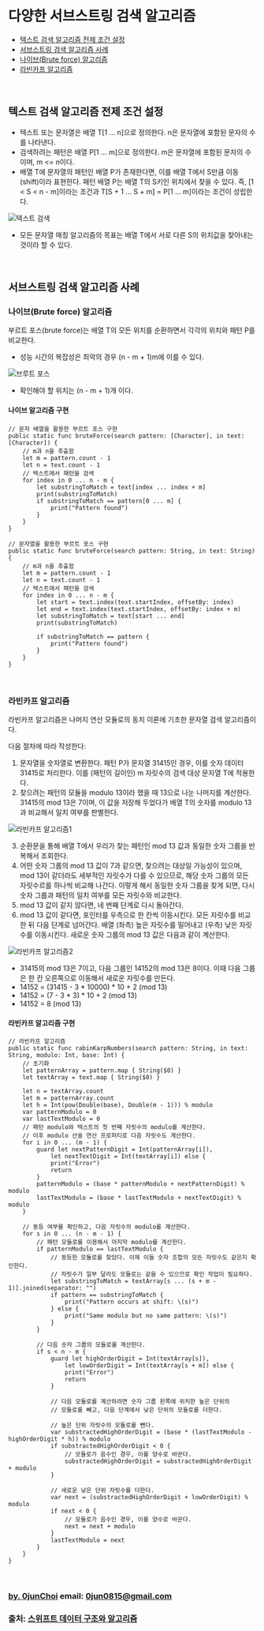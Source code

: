 # 다양한 서브스트링 검색 알고리즘


* [텍스트 검색 알고리즘 전제 조건 설정](#텍스트-검색-알고리즘-전제-조건-설정)
* [서브스트링 검색 알고리즘 사례](#서브스트링-검색-알고리즘-사례)
* [나이브(Brute force) 알고리즘](#나이브brute-force-알고리즘)
* [라빈카프 알고리즘](#라빈카프-알고리즘)
    

&nbsp;
## 텍스트 검색 알고리즘 전제 조건 설정
* 텍스트 또는 문자열은 배열 T[1 ... n]으로 정의한다. n은 문자열에 포함된 문자의 수를 나타낸다.
* 검색하려는 패턴은 배열 P[1 ... m]으로 정의한다. m은 문자열에 포함된 문자의 수이며, m <= n이다.
* 배열 T에 문자열의 패턴인 배열 P가 존재한다면, 이를 배열 T에서 S만큼 이동(shift)이라 표현한다. 패턴 배열 P는 배열 T의 S키인 위치에서 찾을 수 있다. 즉, [1 < S < n - m]이라는 조건과 T[S + 1 ... S + m] = P[1 ... m]이라는 조건이 성립한다.


![텍스트 검색]()


* 모든 문자열 매칭 알고리즘의 목표는 배열 T에서 서로 다른 S의 위치값을 찾아내는 것이라 할 수 있다.


&nbsp;
## 서브스트링 검색 알고리즘 사례
### 나이브(Brute force) 알고리즘
부르트 포스(brute force)는 배열 T의 모든 위치를 순환하면서 각각의 위치와 패턴 P를 비교한다.
* 성능 시간의 복잡성은 최악의 경우 (n - m + 1)m에 이를 수 있다.


![브루트 포스]()


* 확인해야 할 위치는 (n - m + 1)개 이다.


#### 나이브 알고리즘 구현
```
// 문자 배열을 활용한 부르트 포스 구현
public static func bruteForce(search pattern: [Character], in text: [Character]) {
    // m과 n을 추출함
    let m = pattern.count - 1
    let n = text.count - 1
    // 텍스트에서 패턴을 검색
    for index in 0 ... n - m {
        let substringToMatch = text[index ... index + m]
        print(substringToMatch)
        if substringToMatch == pattern[0 ... m] {
            print("Pattern found")
        }
    }
}

// 문자열을 활용한 부르트 포스 구현
public static func bruteForce(search pattern: String, in text: String) {
    // m과 n을 추출함
    let m = pattern.count - 1
    let n = text.count - 1
    // 텍스트에서 패턴을 검색
    for index in 0 ... n - m {
        let start = text.index(text.startIndex, offsetBy: index)
        let end = text.index(text.startIndex, offsetBy: index + m)
        let substringToMatch = text[start ... end]
        print(substringToMatch)

        if substringToMatch == pattern {
            print("Pattern found")
        }
    }
}
```


&nbsp;
### 라빈카프 알고리즘
라빈카프 알고리즘은 나머지 연산 모듈로의 동치 이론에 기초한 문자열 검색 알고리즘이다.


다음 절차에 따라 작성한다:
1. 문자열을 숫자열로 변환한다. 패턴 P가 문자열 31415인 경우, 이를 숫자 데이터 31415로 처리한다. 이를 (패턴의 길이인) m 자릿수의 검색 대상 문자열 T에 적용한다.
2. 찾으려는 패턴의 모듈을 modulo 13이라 했을 때 13으로 나눈 나머지를 계산한다. 31415의 mod 13은 7이며, 이 값을 저장해 두었다가 배열 T의 숫자를 modulo 13과 비교해서 일치 여부를 판별한다.


![라빈카프 알고리즘1]()


3. 순환문을 통해 배열 T에서 우리가 찾는 패턴인 mod 13 값과 동일한 숫자 그룹을 반복해서 조회한다.
4. 어떤 숫자 그룹의 mod 13 값이 7과 같으면, 찾으려는 대상일 가능성이 있으며, mod 13이 같더라도 세부적인 자릿수가 다를 수 있으므로, 해당 숫자 그룹의 모든 자릿수르를 하나씩 비교해 나간다. 이렇게 해서 동일한 숫자 그룹을 찾게 되면, 다시 숫자 그룹과 패턴의 일치 여부를 모든 자릿수와 비교한다.
5. mod 13 값이 같지 않다면, 네 번째 단계로 다시 돌아간다.
6. mod 13 값이 같다면, 포인터를 우측으로 한 칸씩 이동시킨다. 모든 자릿수를 비교한 뒤 다음 단계로 넘어간다. 배열 (좌측) 높은 자릿수를 밀어내고 (우측) 낮은 자릿수를 이동시킨다. 새로운 숫자 그룹의 mod 13 값은 다음과 같이 계산한다.


![라빈카프 알고리즘2]()


* 31415의 mod 13은 7이고, 다음 그룹인 14152의 mod 13은 8이다. 이때 다음 그룹은 한 칸 오른쪽으로 이동해서 새로운 자릿수를 만든다.
* 14152 = (31415 - 3 * 10000) * 10 + 2 (mod 13)
* 14152 = (7 - 3 * 3) * 10 + 2 (mod 13)
* 14152 = 8 (mod 13)


#### 라빈카프 알고리즘 구현
```
// 라빈카프 알고리즘
public static func rabinKarpNumbers(search pattern: String, in text: String, modulo: Int, base: Int) {
    // 초기화
    let patternArray = pattern.map { String($0) }
    let textArray = text.map { String($0) }

    let n = textArray.count
    let m = patternArray.count
    let h = Int(pow(Double(base), Double(m - 1))) % modulo
    var patternModulo = 0
    var lastTextModulo = 0
    // 패턴 modulo와 텍스트의 첫 번째 자릿수의 modulo를 계산한다.
    // 이후 modulo 산술 연산 프로퍼티로 다음 자릿수도 계산한다.
    for i in 0 ... (m - 1) {
        guard let nextPatternDigit = Int(patternArray[i]),
            let nextTextDigit = Int(textArray[i]) else {
            print("Error")
            return
        }
        patternModulo = (base * patternModulo + nextPatternDigit) % modulo
        lastTextModulo = (base * lastTextModulo + nextTextDigit) % modulo
    }

    // 동등 여부를 확인하고, 다음 자릿수의 modulo를 계산한다.
    for s in 0 ... (n - m - 1) {
        // 패턴 모듈로를 이용해서 마지막 modulo를 계산한다.
        if patternModulo == lastTextModulo {
            // 동등한 모듈로를 찾았다. 이제 이들 숫자 조합의 모든 자릿수도 같은지 확인한다.
            // 자릿수가 일부 달라도 모듈로는 같을 수 있으므로 확인 작업이 필요하다.
            let substringToMatch = textArray[s ... (s + m - 1)].joined(separator: "")
            if pattern == substringToMatch {
                print("Pattern occurs at shift: \(s)")
            } else {
                print("Same modulo but no same pattern: \(s)")
            }
        }

        // 다음 숫자 그룹의 모듈로를 계산한다.
        if s < n - m {
            guard let highOrderDigit = Int(textArray[s]),
                let lowOrderDigit = Int(textArray[s + m]) else {
                print("Error")
                return
            }

            // 다음 모듈로를 계산하려면 숫자 그룹 왼쪽에 위치한 높은 단위의
            // 모듈로를 빼고, 다음 단계에서 낮은 단위의 모듈로를 더한다.

            // 높은 단위 자릿수의 모듈로를 뺀다.
            var substractedHighOrderDigit = (base * (lastTextModulo - highOrderDigit * h)) % modulo
            if substractedHighOrderDigit < 0 {
                // 모듈로가 음수인 경우, 이를 양수로 바꾼다.
                substractedHighOrderDigit = substractedHighOrderDigit + modulo
            }

            // 새로운 낮은 단위 자릿수를 더한다.
            var next = (substractedHighOrderDigit + lowOrderDigit) % modulo
            if next < 0 {
                // 모듈로가 음수인 경우, 이를 양수로 바꾼다.
                next = next + modulo
            }
            lastTextModulo = next
        }
    }
}
```


&nbsp;
&nbsp;      
### [by. 0junChoi](https://github.com/0jun0815) email: <0jun0815@gmail.com>
### 출처: [스위프트 데이터 구조와 알고리즘](http://acornpub.co.kr/book/swift-structure-algorithms)
